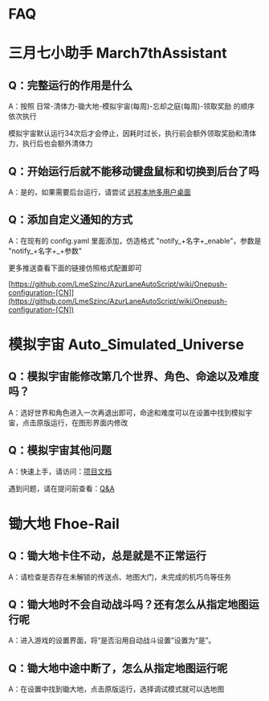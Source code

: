 # FAQ

<!-- ## [视频教程](https://www.bilibili.com/video/BV13h4y1m7VP/) -->

# 三月七小助手 March7thAssistant

## Q：完整运行的作用是什么

A：按照 日常-清体力-锄大地-模拟宇宙(每周)-忘却之庭(每周)-领取奖励 的顺序依次执行

模拟宇宙默认运行34次后才会停止，因耗时过长，执行前会额外领取奖励和清体力，执行后也会额外清体力

## Q：开始运行后就不能移动键盘鼠标和切换到后台了吗

A：是的，如果需要后台运行，请尝试 [远程本地多用户桌面](https://asu.stysqy.top/guide/bs.html)

## Q：添加自定义通知的方式

A：在现有的 config.yaml 里面添加，仿造格式 "notify\_+名字+\_enable"，参数是 "notify\_+名字+\_+参数"

更多推送查看下面的链接仿照格式配置即可

[https://github.com/LmeSzinc/AzurLaneAutoScript/wiki/Onepush-configuration-[CN]](https://github.com/LmeSzinc/AzurLaneAutoScript/wiki/Onepush-configuration-[CN])

# 模拟宇宙 Auto_Simulated_Universe

## Q：模拟宇宙能修改第几个世界、角色、命途以及难度吗？

A：选好世界和角色进入一次再退出即可，命途和难度可以在设置中找到模拟宇宙，点击原版运行，在图形界面内修改

## Q：模拟宇宙其他问题

A：快速上手，请访问：[项目文档](https://asu.stysqy.top/) 

遇到问题，请在提问前查看：[Q&A](https://asu.stysqy.top/guide/qa.html)

# 锄大地 Fhoe-Rail

## Q：锄大地卡住不动，总是就是不正常运行

A：请检查是否存在未解锁的传送点、地图大门，未完成的机巧鸟等任务

## Q：锄大地时不会自动战斗吗？还有怎么从指定地图运行呢

A：进入游戏的设置界面，将“是否沿用自动战斗设置”设置为“是”。

## Q：锄大地中途中断了，怎么从指定地图运行呢

A：在设置中找到锄大地，点击原版运行，选择调试模式就可以选地图
